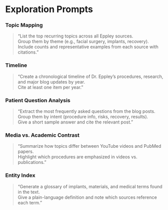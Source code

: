 # Exploration Prompts

### Topic Mapping
> “List the top recurring topics across all Eppley sources.  
Group them by theme (e.g., facial surgery, implants, recovery).  
Include counts and representative examples from each source with citations.”

### Timeline
> “Create a chronological timeline of Dr. Eppley’s procedures, research, and major blog updates by year.  
Cite at least one item per year.”

### Patient Question Analysis
> “Extract the most frequently asked questions from the blog posts.  
Group them by intent (procedure info, risks, recovery, results).  
Give a short sample answer and cite the relevant post.”

### Media vs. Academic Contrast
> “Summarize how topics differ between YouTube videos and PubMed papers.  
Highlight which procedures are emphasized in videos vs. publications.”

### Entity Index
> “Generate a glossary of implants, materials, and medical terms found in the text.  
Give a plain-language definition and note which sources reference each term.”
